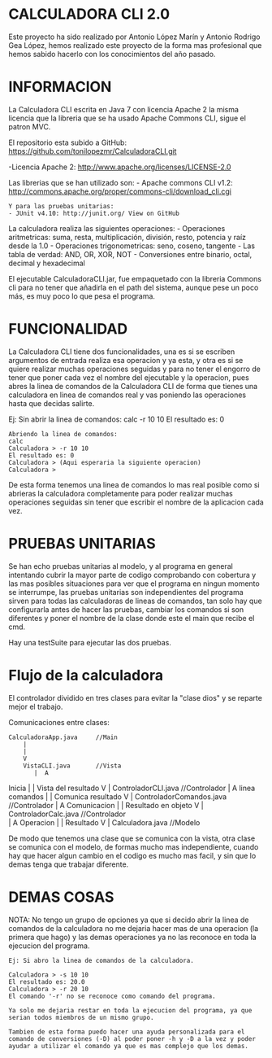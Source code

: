 CALCULADORA CLI 2.0  
=============

Este proyecto ha sido realizado por Antonio López Marín y Antonio Rodrigo Gea López,
hemos realizado este proyecto de la forma mas profesional que hemos sabido hacerlo
con los conocimientos del año pasado.

INFORMACION 
=============
La Calculadora CLI escrita en Java 7 con licencia Apache 2 la misma 
licencia que la libreria que se ha usado Apache Commons CLI, sigue 
el patron MVC.

El repositorio esta subido a GitHub: https://github.com/tonilopezmr/CalculadoraCLI.git

-Licencia Apache 2: http://www.apache.org/licenses/LICENSE-2.0

Las librerias que se han utilizado son:
	- Apache commons CLI v1.2: http://commons.apache.org/proper/commons-cli/download_cli.cgi

	Y para las pruebas unitarias:
	- JUnit v4.10: http://junit.org/ View on GitHub

La calculadora realiza las siguientes operaciones: 
	- Operaciones aritmetricas: suma, resta, multiplicación, división, resto, potencia y raíz desde la 1.0
	- Operaciones trigonometricas: seno, coseno, tangente
	- Las tabla de verdad: AND, OR, XOR, NOT
	- Conversiones entre binario, octal, decimal y hexadecimal

El ejecutable CalculadoraCLI.jar, fue empaquetado con la libreria Commons cli para no tener que añadirla
en el path del sistema, aunque pese un poco más, es muy poco lo que pesa el programa.


FUNCIONALIDAD 
=============

La Calculadora CLI tiene dos funcionalidades, una es si se escriben argumentos de entrada realiza esa 
operacion y ya esta, y otra es si se quiere realizar muchas operaciones seguidas y para no tener el 
engorro de tener que poner cada vez el nombre del ejecutable y la operacion, pues abres la linea de 
comandos de la Calculadora CLI de forma que tienes una calculadora en linea de comandos real y vas
poniendo las operaciones hasta que decidas salirte.

Ej: 	Sin abrir la linea de comandos:
	calc -r 10 10 
	El resultado es: 0

	Abriendo la linea de comandos:
	calc
	Calculadora > -r 10 10
	El resultado es: 0
	Calculadora > (Aqui esperaria la siguiente operacion)
	Calculadora >
	
De esta forma tenemos una linea de comandos lo mas real posible como si abrieras la calculadora
completamente para poder realizar muchas operaciones seguidas sin tener que escribir el nombre 
de la aplicacion cada vez.

PRUEBAS UNITARIAS
=============

Se han echo pruebas unitarias al modelo, y al programa en general intentando cubrir la mayor parte
de codigo comprobando con cobertura y las mas posibles situaciones para ver que el programa en ningun
momento se interrumpe, las pruebas unitarias son independientes del programa sirven para todas las
calculadoras de lineas de comandos, tan solo hay que configurarla antes de hacer las pruebas, cambiar
los comandos si son diferentes y poner el nombre de la clase donde este el main que recibe el cmd.

Hay una testSuite para ejecutar las dos pruebas.


Flujo de la calculadora 
=============

El controlador dividido en tres clases para evitar la "clase dios" y se reparte mejor el trabajo.

Comunicaciones entre clases:

	CalculadoraApp.java		//Main
		|
		|
		V
	    VistaCLI.java		//Vista
	       |  A
   Inicia      |  | 	Vista del resultado
	       V  |
	 ControladorCLI.java		//Controlador
	       |  A
linea comandos |  | 	Comunica resultado
	       V  |
	ControladorComandos.java	//Controlador
	       |  A
 Comunicacion  |  |	Resultado en objeto
	       V  |
	 ControladorCalc.java		//Controlador		
	       |  A
  Operacion    |  | 	Resultado
	       V  |
	   Calculadora.java	       	//Modelo

De modo que tenemos una clase que se comunica con la vista, otra clase se comunica con el modelo, 
de formas mucho mas independiente, cuando hay que hacer algun cambio en el codigo es mucho mas 
facil, y sin que lo demas tenga que trabajar diferente.

DEMAS COSAS
 =============
 
NOTA:
	No tengo un grupo de opciones ya que si decido abrir la linea de 
        comandos de la calculadora no me dejaria hacer mas de una operacion
	(la primera que hago) y las demas operaciones ya no las reconoce en
	toda la ejecucion del programa.

	Ej: Si abro la linea de comandos de la calculadora.
	
	Calculadora > -s 10 10
	El resultado es: 20.0
	Calculadora > -r 20 10
	El comando '-r' no se reconoce como comando del programa.
	
	Ya solo me dejaria restar en toda la ejecucion del programa, ya que 
	serian todos miembros de un mismo grupo.

	Tambien de esta forma puedo hacer una ayuda personalizada para el 
	comando de conversiones (-D) al poder poner -h y -D a la vez y poder
	ayudar a utilizar el comando ya que es mas complejo que los demas.
